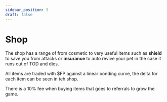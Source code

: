 ```yaml
---
sidebar_position: 5
draft: false
---
```


# Shop

The shop has a range of from cosmetic to very useful items such as **shield** to save you from attacks or **insurance** to auto revive your pet in the case it runs out of TOD and dies.

All items are traded with $FP against a linear bonding curve, the delta for each item can be seen in teh shop.

There is a 10% fee when buying items that goes to referrals to grow the game.
